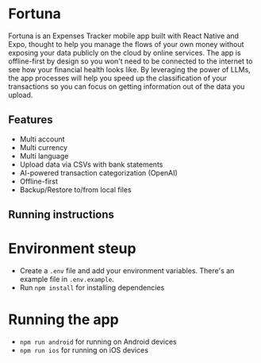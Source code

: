 # Fortuna

Fortuna is an Expenses Tracker mobile app built with React Native and Expo, thought to help you manage the flows of your own money without exposing your data publicly on the cloud by online services. The app is offline-first by design so you won't need to be connected to the internet to see how your financial health looks like. By leveraging the power of LLMs, the app processes will help you speed up the classification of your transactions so you can focus on getting information out of the data you upload.

## Features

- Multi account
- Multi currency
- Multi language
- Upload data via CSVs with bank statements
- AI-powered transaction categorization (OpenAI)
- Offline-first
- Backup/Restore to/from local files

## Running instructions

# Environment steup

- Create a `.env` file and add your environment variables. There's an example file in `.env.example`.
- Run `npm install` for installing dependencies

# Running the app

- `npm run android` for running on Android devices
- `npm run ios` for running on iOS devices
